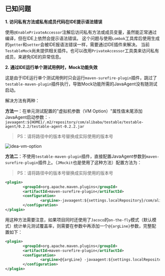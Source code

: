 已知问题
---

**1. 访问私有方法或私有成员代码在IDE提示语法错误**

使用`@EnablePrivateAccessor`注解后访问私有方法或成员变量，虽然能正常通过编译，但在IDE上依然会提示语法错误。
这个问题与使用`Lombok`工具库后使用生成的`getter`和`setter`会被IDE报语法错误一样，需要通过IDE插件来解决。
当前`TestableMock`尚未提供相关插件。也可以改用`PrivateAccessor`工具类来访问私有成员，来避免IDE的异常信息。

**2. 通过IDE运行单个测试用例时，Mock功能失效**

这是由于IDE运行单个测试用例时只会运行`maven-surefire-plugin`插件，跳过了`testable-maven-plugin`插件执行，导致Mock功能所需的JavaAgent没有随测试启动。

解决方法有两种：

**方法一**：在单元测试配置的"虚拟机参数（VM Option）"属性值末尾添加JavaAgent启动参数：`-javaagent:${HOME}/.m2/repository/com/alibaba/testable/testable-agent/0.2.2/testable-agent-0.2.2.jar`

> PS：请将路径中的版本号替换成实际使用的版本号

![idea-vm-option](https://testable-code.oss-cn-beijing.aliyuncs.com/idea-vm-option.png)

**方法二**：不使用`testable-maven-plugin`插件，直接配置JavaAgent参数到`maven-surefire-plugin`插件上。（`JMockit`也是使用了这种方法）配置方法为：

> PS：请将路径中的版本号替换成实际使用的版本号

```xml
<plugin>
        <groupId>org.apache.maven.plugins</groupId>
        <artifactId>maven-surefire-plugin</artifactId>
        <configuration>
                <argLine>-javaagent:${settings.localRepository}/com/alibaba/testable/testable-agent/0.2.2/testable-agent-0.2.2.jar</argLine>
        </configuration>
</plugin>
```

用这种方法需要注意，如果项目同时还使用了`Jacoco`的`on-the-fly`模式（默认模式）统计单元测试覆盖率，则需要在参数中再添加一个`@{argLine}`参数，完整配置如下：

```xml
<plugin>
        <groupId>org.apache.maven.plugins</groupId>
        <artifactId>maven-surefire-plugin</artifactId>
        <configuration>
                <argLine>@{argLine} -javaagent:${settings.localRepository}/com/alibaba/testable/testable-agent/0.2.2/testable-agent-0.2.2.jar</argLine>
        </configuration>
</plugin>
```

